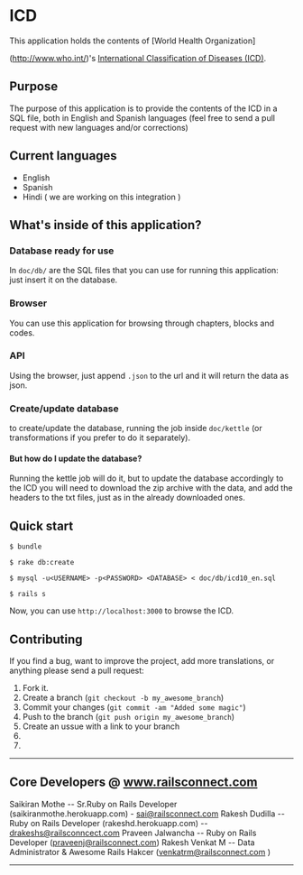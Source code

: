 # ICD

This application holds the contents of [World Health Organization]

(http://www.who.int/)'s [International Classification of Diseases (ICD)](http://www.who.int/classifications/icd/en/).

## Purpose

The purpose of this application is to provide the contents of the ICD in a SQL file, both in English and Spanish languages (feel free to send a pull request with new languages and/or corrections)

## Current languages

* English
* Spanish
* Hindi ( we are working on this integration ) 

## What's inside of this application?

### Database ready for use

In `doc/db/` are the SQL files that you can use for running this application: just insert it on the database.

### Browser

You can use this application for browsing through chapters, blocks and codes.

### API

Using the browser, just append `.json` to the url and it will return the data as json.

### Create/update database

to create/update the database, running the job inside `doc/kettle` (or transformations if you prefer to do it separately).

#### But how do I update the database?

Running the kettle job will do it, but to update the database accordingly to the ICD you will need to download the zip archive with the data, and add the headers to the txt files, just as in the already downloaded ones.

## Quick start

```
$ bundle
```

```
$ rake db:create
```

```
$ mysql -u<USERNAME> -p<PASSWORD> <DATABASE> < doc/db/icd10_en.sql
```

```
$ rails s
```

Now, you can use `http://localhost:3000` to browse the ICD.

## Contributing

If you find a bug, want to improve the project, add more translations, or anything please send a pull request:

1. Fork it.
2. Create a branch (`git checkout -b my_awesome_branch`)
3. Commit your changes (`git commit -am "Added some magic"`)
4. Push to the branch (`git push origin my_awesome_branch`)
5. Create an ussue with a link to your branch
6. 
7. 
--------------------------------------------------------------------------------------------
 Core Developers  @ www.railsconnect.com
----------------------------------------------------------------------------
Saikiran Mothe -- Sr.Ruby on Rails Developer (saikiranmothe.herokuapp.com) - sai@railsconnect.com
Rakesh Dudilla -- Ruby on Rails Developer  (rakeshd.herokuapp.com) -- drakeshs@railsconncect.com
Praveen Jalwancha -- Ruby on Rails Developer (praveenj@railsconnect.com)
Rakesh Venkat M   -- Data Administrator  & Awesome Rails Hakcer (venkatrm@railsconnect.com )

--------------------------------------------------------------------------------------------

